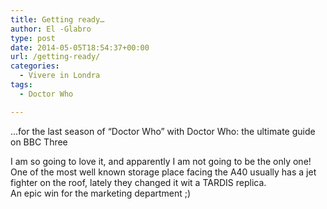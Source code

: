 ```yaml
---
title: Getting ready…
author: El -Glabro
type: post
date: 2014-05-05T18:54:37+00:00
url: /getting-ready/
categories:
  - Vivere in Londra
tags:
  - Doctor Who

---
```

&#8230;for the last season of &#8220;Doctor Who&#8221; with Doctor Who: the ultimate guide on BBC Three

I am so going to love it, and apparently I am not going to be the only one!  
One of the most well known storage place facing the A40 usually has a jet fighter on the roof, lately they changed it wit a TARDIS replica.  
An epic win for the marketing department ;)
